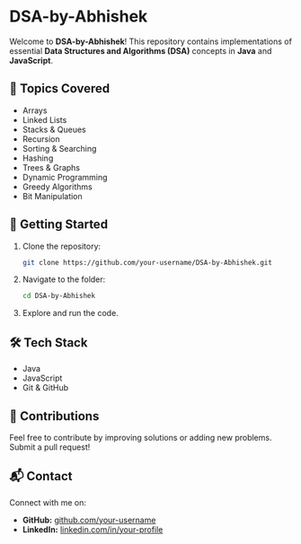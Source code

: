 # DSA-by-Abhishek

Welcome to **DSA-by-Abhishek**! This repository contains implementations of essential **Data Structures and Algorithms (DSA)** concepts in **Java** and **JavaScript**.

## 📌 Topics Covered

- Arrays
- Linked Lists
- Stacks & Queues
- Recursion
- Sorting & Searching
- Hashing
- Trees & Graphs
- Dynamic Programming
- Greedy Algorithms
- Bit Manipulation

## 🚀 Getting Started

1. Clone the repository:
   ```bash
   git clone https://github.com/your-username/DSA-by-Abhishek.git
   ```
2. Navigate to the folder:
   ```bash
   cd DSA-by-Abhishek
   ```
3. Explore and run the code.

## 🛠 Tech Stack

- Java
- JavaScript
- Git & GitHub

## 🤝 Contributions

Feel free to contribute by improving solutions or adding new problems. Submit a pull request!

## 📬 Contact

Connect with me on:

- **GitHub:** [github.com/your-username](https://github.com/abhishekparmal)
- **LinkedIn:** [linkedin.com/in/your-profile](https://linkedin.com/in/abhishekparmal)

